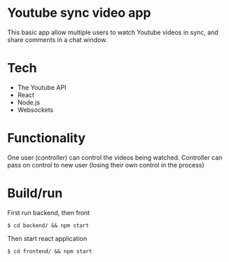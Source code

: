 # Youtube sync video app

This basic app allow multiple users to watch Youtube videos in sync, and share comments in a chat window.

# Tech

- The Youtube API
- React
- Node.js
- Websockets

# Functionality

One user (controller) can control the videos being watched. Controller can pass on control to new user (losing their own control in the process)

# Build/run

First run backend, then front

```
$ cd backend/ && npm start
```

Then start react application

```
$ cd frontend/ && npm start
```
